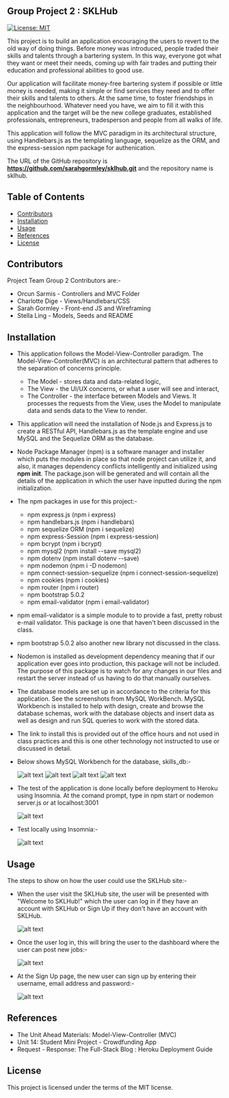 ## Group Project 2 : SKLHub

[![License: MIT](https://img.shields.io/badge/License-MIT-yellow.svg)](https://opensource.org/licenses/MIT)


This project is to build an application encouraging the users to revert to the old way of doing things.  Before money was introduced, people traded their skills and talents through a bartering system.  In this way, everyone got what they want or meet their needs, coming up with fair trades and putting their education and professional abilities to good use.

Our application will facilitate money-free bartering system if possible or little money is needed, making it simple or find services they need and to offer their skills and talents to others.  At the same time, to foster friendships in the neighbourhood.  Whatever need you have, we aim to fill it with this application and the target will be the new college graduates, established professionals, entrepreneurs, tradesperson and people from all walks of life.

This application will follow the MVC paradigm in its architectural structure, using Handlebars.js as the templating language, sequelize as the ORM, and the express-session npm package for authenication.

The URL of the GitHub repository is <strong>https://github.com/sarahgormley/sklhub.git</strong> and the repository name is sklhub.



## Table of Contents

* [Contributors](#contributors)
* [Installation](#installation)
* [Usage](#usage)
* [References](#references)
* [License](#license)

## Contributors

Project Team Group 2 Contributors are:-

* Orcun Sarmis - Controllers and MVC Folder
* Charlotte Dige - Views/Handlebars/CSS
* Sarah Gormley - Front-end JS and Wireframing
* Stella Ling - Models, Seeds and README

## Installation

* This application follows the Model-View-Controller paradigm.  The Model-View-Controller(MVC) is an architectural pattern that adheres to the separation of concerns principle. 

   - The Model - stores data and data-related logic,
   - The View - the UI/UX concerns, or what a user will see and interact,
   - The Controller - the interface between Models and Views.  It processes the requests from the View, uses the Model to manipulate data and sends data to the View to render.

* This application will need the installation of Node.js and Express.js to create a RESTful API, Handlebars.js as the template engine and use MySQL and the Sequelize ORM as the database.

* Node Package Manager (npm) is a software manager and installer which puts the modules in place so that node project can utilize it, and also, it manages dependency conflicts intelligently and initialized using <strong>npm init</strong>.  The package.json will be generated and will contain all the details of the application in which the user have inputted during the npm initialization.

* The npm packages in use for this project:-

  - npm express.js (npm i express)
  - npm handlebars.js (npm i handlebars)
  - npm sequelize ORM (npm i sequelize)
  - npm express-Session (npm i express-session)
  - npm bcrypt (npm i bcrypt)
  - npm mysql2 (npm install --save mysql2)
  - npm dotenv (npm install dotenv --save)
  - npm nodemon (npm i -D nodemon)
  - npm connect-session-sequelize (npm i connect-session-sequelize)
  - npm cookies (npm i cookies)
  - npm router (npm i router)
  - npm bootstrap 5.0.2  
  - npm email-validator (npm i email-validator)

* npm email-validator is a simple module to to provide a fast, pretty robust e-mail validator.  This package is one that haven't been discussed in the class.

* npm bootstrap 5.0.2 also another new library not discussed in the class.

* Nodemon is installed as development dependency meaning that if our application ever goes into production, this package will not be included. The purpose of this package is to watch for any changes in our files and restart the server instead of us having to do that manually ourselves. 

* The database models are set up in accordance to the criteria for this application.  See the screenshots from MySQL WorkBench. MySQL Workbench is installed to help with design, create and browse the database schemas, work with the database objects and insert data as well as design and run SQL queries to work with the stored data.

* The link to install this is provided out of the office hours and not used in class practices and this is one other technology not instructed to use or discussed in detail.

* Below shows MySQL Workbench for the database, skills_db:-

    ![alt text](./assets/JobModel.png)
    ![alt text](./assets/JobSeed.png)
    ![alt text](./assets/UserModel.png)
    ![alt text](./assets/UserSeed.png)

* The test of the application is done locally before deployment to Heroku using Insomnia. At the comand prompt, type in npm start or nodemon server.js or at localhost:3001

  ![alt text](./assets/NodemonTest.png)

* Test locally using Insomnia:-

  ![alt text](./assets/LandingPage.png) 

## Usage

The steps to show on how the user could use the SKLHub site:-

* When the user visit the SKLHub site, the user will be presented with "Welcome to SKLHub!" which the user can log in if they have an account with SKLHub or Sign Up if they don't have an account with SKLHub.  

  ![alt text](./assets/LandingPage2.png)

* Once the user log in, this will bring the user to the dashboard where the user can post new jobs:-

  ![alt text](./assets/NewJobPost.png)

* At the Sign Up page, the new user can sign up by entering their username, email address and password:-

  ![alt text](./assets/SignUp2.png)


## References

* The Unit Ahead Materials: Model-View-Controller (MVC)
* Unit 14: Student Mini Project - Crowdfunding App
* Request - Response: The Full-Stack Blog : Heroku Deployment Guide

## License

This project is licensed under the terms of the MIT license.
